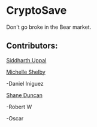 # CryptoSave
Don't go broke in the Bear market.


## Contributors:

[Siddharth Uppal](https://github.com/Sidduppal)

[Michelle Shelby](Ivoryspren)

-Daniel Iniguez

[Shane Duncan](ShaneDuncan602)

-Robert W

-Oscar
